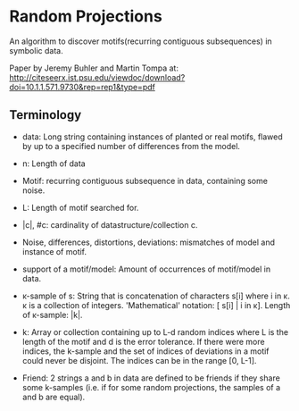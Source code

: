 Random Projections
=================
An algorithm to discover motifs(recurring contiguous subsequences) in symbolic data.

Paper by Jeremy Buhler and Martin Tompa at: http://citeseerx.ist.psu.edu/viewdoc/download?doi=10.1.1.571.9730&rep=rep1&type=pdf

Terminology
-----------

 * data: Long string containing instances of planted or real motifs, flawed by up to a specified number of differences from the model.
 * n: Length of data
 * Motif: recurring contiguous subsequence in data, containing some noise.
 * L: Length of motif searched for.

 * |c|, #c: cardinality of datastructure/collection c.

 * Noise, differences, distortions, deviations: mismatches of model and instance of motif.
 * support of a motif/model: Amount of occurrences of motif/model in data.

 * ĸ-sample of s: String that is concatenation of characters s[i] where i in ĸ. ĸ is a collection of integers.
     'Mathematical' notation: [ s[i] | i in ĸ]. Length of ĸ-sample: |k|.
 * k: Array or collection containing up to L-d random indices where L is the length of the motif and d is the error tolerance.
     If there were more indices, the k-sample and the set of indices of deviations in a motif could never be disjoint.
 The indices can be in the range [0, L-1].

 * Friend: 2 strings a and  b in data are defined to be friends if they share some k-samples
     (i.e. if for some random projections, the samples of a and b are equal).
